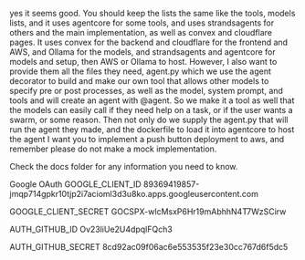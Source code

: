 yes it seems good.  You should keep the lists the same like the tools, models lists, and it uses agentcore for some tools, and uses strandsagents for others and the main   implementation, as well as convex and cloudflare pages.  It uses convex for the backend and cloudflare for the frontend and AWS, and Ollama for the models, and strandsagents and agentcore for models and setup, then AWS or Ollama to host.  However, I also want to provide them all the files they need, agent.py which we use the agent decorator to build and make our own tool that allows other models to specify pre or post processes, as well as the model, system prompt, and tools and will create an agent with @agent. So we make it a tool as well that the models can easily call if they need help on a task, or if the user wants a swarm, or some reason.  Then not only do we supply the agent.py that will run the agent they made, and the dockerfile to load it into agentcore to host the agent I want you to implement a push button deployment to aws, and remember please do not make a mock implementation.

  Check the docs folder for any information you need to know.

  Google OAuth
  GOOGLE_CLIENT_ID
  89369419857-jmqp714gpkr10tjp2i7acioml3d3u8ko.apps.googleusercontent.com

  GOOGLE_CLIENT_SECRET
  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

  AUTH_GITHUB_ID
  Ov23liUe2U4dpqlFQch3

  AUTH_GITHUB_SECRET
  8cd92ac09f06ac6e553535f23e30cc767d6f5dc5